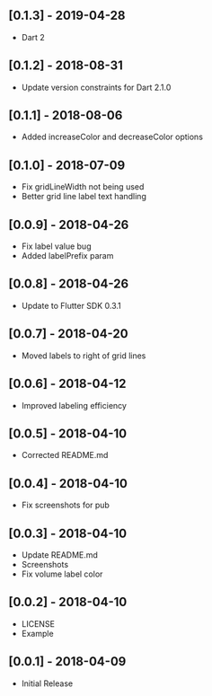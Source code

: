 ## [0.1.3] - 2019-04-28

* Dart 2

## [0.1.2] - 2018-08-31

* Update version constraints for Dart 2.1.0

## [0.1.1] - 2018-08-06

* Added increaseColor and decreaseColor options

## [0.1.0] - 2018-07-09

* Fix gridLineWidth not being used
* Better grid line label text handling

## [0.0.9] - 2018-04-26

* Fix label value bug
* Added labelPrefix param

## [0.0.8] - 2018-04-26

* Update to Flutter SDK 0.3.1

## [0.0.7] - 2018-04-20

* Moved labels to right of grid lines

## [0.0.6] - 2018-04-12

* Improved labeling efficiency

## [0.0.5] - 2018-04-10

* Corrected README.md

## [0.0.4] - 2018-04-10

* Fix screenshots for pub

## [0.0.3] - 2018-04-10

* Update README.md
* Screenshots
* Fix volume label color

## [0.0.2] - 2018-04-10

* LICENSE
* Example

## [0.0.1] - 2018-04-09

* Initial Release
